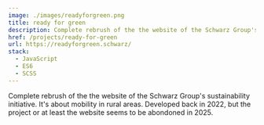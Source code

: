 ```yaml
---
image: ./images/readyforgreen.png
title: ready for green
description: Complete rebrush of the the website of the Schwarz Group's sustainability initiative.
href: /projects/ready-for-green
url: https://readyforgreen.schwarz/
stack:
  - JavaScript
  - ES6
  - SCSS
---
```


Complete rebrush of the the website of the Schwarz Group's sustainability initiative. It's about mobility in rural areas. Developed back in 2022, but the project or at least the website seems to be abondoned in 2025.